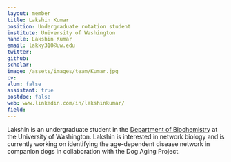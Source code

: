 ```yaml
---
layout: member
title: Lakshin Kumar
position: Undergraduate rotation student
institute: University of Washington
handle: Lakshin Kumar
email: lakky310@uw.edu
twitter: 
github: 
scholar: 
image: /assets/images/team/Kumar.jpg
cv: 
alum: false
assistant: true
postdoc: false
web: www.linkedin.com/in/lakshinkumar/
field: 
---
```


Lakshin is an undergraduate student in the [Department of Biochemistry](https://sites.uw.edu/biochemistry/) at the University of Washington. Lakshin is interested in network biology and is currently working on identifying the age-dependent disease network in companion dogs in collaboration with the Dog Aging Project. 




